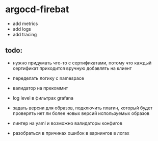 # argocd-firebat

- add metrics
- add logs
- add tracing

## todo:
- нужно придумать что-то с сертификатами, потому что каждый сертификат приходится вручную добавлять на клиент

- переделать логику с namespace
- валидатор на прекоммит
- log level в фильтрах grafana
- задать версии для образов, подключить плагин, который будет проверять нет ли более новых версий используемых образов
- линтер на yaml и возможно валидаторы конфигов
- разобраться в причинах ошибок в варнингов в логах
